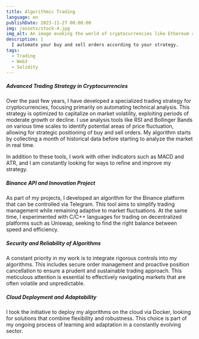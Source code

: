 ```yaml
---
title: Algorithmic Trading
language: en
publishDate: 2023-11-27 00:00:00
img: /assets/stock-4.jpg
img_alt: An image evoking the world of cryptocurrencies like Ethereum and the speed of the C programming language.
description: |
  I automate your buy and sell orders according to your strategy.
tags:
  - Trading
  - Web3
  - Solidity
---
```


##### Advanced Trading Strategy in Cryptocurrencies
Over the past few years, I have developed a specialized trading strategy for cryptocurrencies, focusing primarily on automating technical analysis. This strategy is optimized to capitalize on market volatility, exploiting periods of moderate growth or decline. I use analysis tools like RSI and Bollinger Bands on various time scales to identify potential areas of price fluctuation, allowing for strategic positioning of buy and sell orders. My algorithm starts by collecting a month of historical data before starting to analyze the market in real time.

In addition to these tools, I work with other indicators such as MACD and ATR, and I am constantly looking for ways to refine and improve my strategy.

##### Binance API and Innovation Project
As part of my projects, I developed an algorithm for the Binance platform that can be controlled via Telegram. This tool aims to simplify trading management while remaining adaptive to market fluctuations. At the same time, I experimented with C/C++ languages ​​for trading on decentralized platforms such as Uniswap, seeking to find the right balance between speed and efficiency.

##### Security and Reliability of Algorithms
A constant priority in my work is to integrate rigorous controls into my algorithms. This includes secure order management and proactive position cancellation to ensure a prudent and sustainable trading approach. This meticulous attention is essential to effectively navigating markets that are often volatile and unpredictable.

##### Cloud Deployment and Adaptability
I took the initiative to deploy my algorithms on the cloud via Docker, looking for solutions that combine flexibility and robustness. This choice is part of my ongoing process of learning and adaptation in a constantly evolving sector.